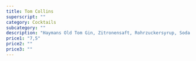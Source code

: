 ```yaml
---
title: Tom Collins
superscript: ""
category: Cocktails
subcategory: ""
description: "Haymans Old Tom Gin, Zitronensaft, Rohrzuckersyrup, Soda Wasser"
price1: "7,5"
price2: ""
price3: ""
---
```

